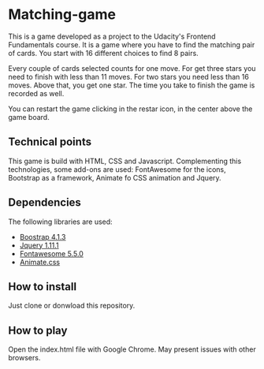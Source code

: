 # Matching-game
This is a game developed as a project to the Udacity's Frontend Fundamentals course. It is a game where you have to find the matching pair of cards. You start with 16 different choices to find 8 pairs.

Every couple of cards selected counts for one move. For get three stars you need to finish with less than 11 moves. For two stars you need less than 16 moves. Above that, you get one star. The time you take to finish the game is recorded as well.

You can restart the game clicking in the restar icon, in the center above the game board.

## Technical points
This game is build with HTML, CSS and Javascript. Complementing this technologies, some add-ons are used: FontAwesome for the icons, Bootstrap as a framework, Animate fo CSS animation and Jquery.

## Dependencies
The following libraries are used:

- [Boostrap 4.1.3](https://getbootstrap.com/docs/4.1/getting-started/introduction/)
- [Jquery 1.11.1](https://jquery.com/download/)
- [Fontawesome 5.5.0](https://fontawesome.com/)
- [Animate.css](https://daneden.github.io/animate.css/)

## How to install
Just clone or donwload this repository.

## How to play
Open the index.html file with Google Chrome. May present issues with other browsers.
